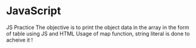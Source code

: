 # JavaScript
JS Practice
The objective is to print the object data in the array in the form of table using JS and HTML
Usage of map function, string literal is done to acheive it !
